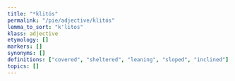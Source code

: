 ```yaml
---
title: "*ḱlitós"
permalink: "/pie/adjective/ḱlitós"
lemma_to_sort: "k'litos"
klass: adjective
etymology: []
markers: []
synonyms: []
definitions: ["covered", "sheltered", "leaning", "sloped", "inclined"]
topics: []
---
```


